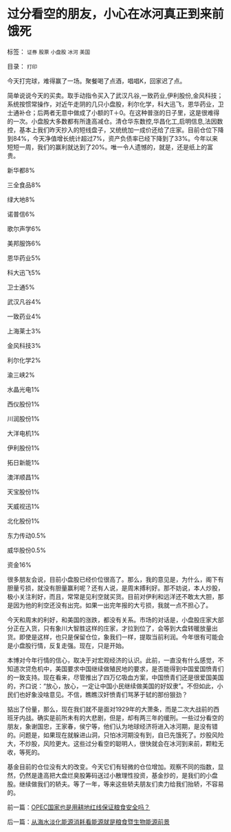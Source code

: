 # 过分看空的朋友，小心在冰河真正到来前饿死

标签： `证券` `股票` `小盘股` `冰河` `美国` 

目录： `打印`

今天打完球，难得赢了一场。聚餐喝了点酒，唱唱K，回家迟了点。



简单说说今天的买卖。取手动指令买入了武汉凡谷,一致药业,伊利股份,金风科技；系统按惯常操作，对近午走阴的几只小盘股，利尔化学，科大迅飞，恩华药业，卫士通补仓；后两者无意中做成了小额的T＋0。在这种普涨的日子里，这是很难得的一次。小盘股大多数都有所逢高减仓。清仓华东数控,华昌化工,启明信息,法因数控，基本上我们昨天抄入的短线盘子，又统统加一成价还给了庄家。目前仓位下降到84%，今天净值增长统计超过7%，资产负债率已经下降到了33%。今年以来短短一周，我们的赢利就达到了20%。唯一令人遗憾的，就是，还是纸上的富贵。

新华都8%

三全食品8%

绿大地8%

诺普信6%

歌尔声学6%

美邦服饰6%

恩华药业5%

科大迅飞5%

卫士通5%

武汉凡谷4%

一致药业4%

上海莱士3%

金风科技3%

利尔化学2%

渝三峡2%

水晶光电1%

西仪股份1%

川润股份1%

大洋电机1%

伊利股份1%

拓日新能1%

澳洋顺昌1%

天宝股份1%

天威视迅1%

北化股份1%

东力传动0.5%

威华股份0.5%

资金16%



很多朋友会说，目前小盘股已经价位很高了。那么，我的意见是，为什么，阁下有胆量亏损，就没有胆量赢利呢？还有人说，是周末搏利好。那不妨说，本人炒股，极小关注利好，而且，常常是见利空就买货。目前对伊利和远洋还不敢太大胆，那是因为他的利空还没有出完。如果一出完年报的大亏损，我就一点不担心了。



今天和周末的利好，和美国的涨跌，都没有关系。市场的对话是，小盘股庄家大部分正在入货，只有象川大智胜这样的庄家，才拉到位了，会等到大盘转暖放量出货。即使是这样，也只是保留仓位，象我们一样，提取当前利润。今年很有可能会是小盘股行情，反复走强。现在，只是开始。



本博对今年行情的信心，取决于对宏观经济的认识。此前，一直没有什么感觉，不知道次贷危机中，美国要求中国继续做殖民地的要求，是否能得到中国爱国愤青们的一致支持。现在看来，尽管推出了四万亿吸血方案，中国愤青们还是很爱国美国的，齐口说：“放心，放心，一定让中国小民继续做美国的好奴隶”。不但如此，小民们也好象没啥意见。不信，瞧瞧汉奸愤青们骂茅于轼的那份狠劲？



掂出了份量，那么，现在我们就不是面对1929年的大萧条，而是二次大战前的西班牙内战。确实是前所未有的大悲剧，但是，却有两三年的缓刑。一些过分看空的朋友，象谢国忠，王家春，侯宁等，他们认为地球经济将进入冰河期，是没有错的。问题是，如果现在就躲进山洞，只怕冰河期没有到，自已先饿死了。炒股风险大，不炒股，风险更大。这些过分看空的聪明人，很快就会在冰河到来前，颗粒无收，等死的。



基金目前的仓位没有大的改变。今天它们有轻微的仓位增加。观察不同的指数，显然，仍然是逢高把大盘烂臭股筹码送过小散理性投资，基金抄的，是我们的小盘股。继续做我们的轿夫。等了一年，等来这些轿夫朋友们卖力给我们抬轿，不容易的。



前一篇：[OPEC国家也是用耕地红线保证粮食安全吗？](../../../2009/1/9/OPEC国家也是用耕地红线保证粮食安全吗？.md)

后一篇：[从海水淡化能源消耗看能源就是粮食暨生物能源前景](../../../2009/1/10/从海水淡化能源消耗看能源就是粮食暨生物能源前景.md)